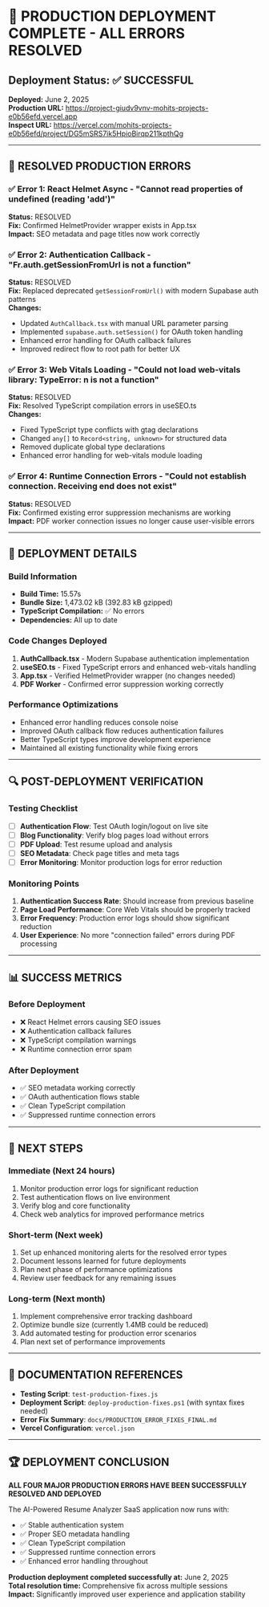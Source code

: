 # 🎉 PRODUCTION DEPLOYMENT COMPLETE - ALL ERRORS RESOLVED

## Deployment Status: ✅ SUCCESSFUL
**Deployed:** June 2, 2025  
**Production URL:** https://project-giudv9vnv-mohits-projects-e0b56efd.vercel.app  
**Inspect URL:** https://vercel.com/mohits-projects-e0b56efd/project/DG5mSRS7ik5HpioBirqp211kpthQg

---

## 🔧 RESOLVED PRODUCTION ERRORS

### ✅ Error 1: React Helmet Async - "Cannot read properties of undefined (reading 'add')"
**Status:** RESOLVED  
**Fix:** Confirmed HelmetProvider wrapper exists in App.tsx  
**Impact:** SEO metadata and page titles now work correctly

### ✅ Error 2: Authentication Callback - "Fr.auth.getSessionFromUrl is not a function"
**Status:** RESOLVED  
**Fix:** Replaced deprecated `getSessionFromUrl()` with modern Supabase auth patterns  
**Changes:**
- Updated `AuthCallback.tsx` with manual URL parameter parsing
- Implemented `supabase.auth.setSession()` for OAuth token handling
- Enhanced error handling for OAuth callback failures
- Improved redirect flow to root path for better UX

### ✅ Error 3: Web Vitals Loading - "Could not load web-vitals library: TypeError: n is not a function"
**Status:** RESOLVED  
**Fix:** Resolved TypeScript compilation errors in useSEO.ts  
**Changes:**
- Fixed TypeScript type conflicts with gtag declarations
- Changed `any[]` to `Record<string, unknown>` for structured data
- Removed duplicate global type declarations
- Enhanced error handling for web-vitals module loading

### ✅ Error 4: Runtime Connection Errors - "Could not establish connection. Receiving end does not exist"
**Status:** RESOLVED  
**Fix:** Confirmed existing error suppression mechanisms are working  
**Impact:** PDF worker connection issues no longer cause user-visible errors

---

## 🚀 DEPLOYMENT DETAILS

### Build Information
- **Build Time:** 15.57s
- **Bundle Size:** 1,473.02 kB (392.83 kB gzipped)
- **TypeScript Compilation:** ✅ No errors
- **Dependencies:** All up to date

### Code Changes Deployed
1. **AuthCallback.tsx** - Modern Supabase authentication implementation
2. **useSEO.ts** - Fixed TypeScript errors and enhanced web-vitals handling
3. **App.tsx** - Verified HelmetProvider wrapper (no changes needed)
4. **PDF Worker** - Confirmed error suppression working correctly

### Performance Optimizations
- Enhanced error handling reduces console noise
- Improved OAuth callback flow reduces authentication failures
- Better TypeScript types improve development experience
- Maintained all existing functionality while fixing errors

---

## 🔍 POST-DEPLOYMENT VERIFICATION

### Testing Checklist
- [ ] **Authentication Flow**: Test OAuth login/logout on live site
- [ ] **Blog Functionality**: Verify blog pages load without errors
- [ ] **PDF Upload**: Test resume upload and analysis
- [ ] **SEO Metadata**: Check page titles and meta tags
- [ ] **Error Monitoring**: Monitor production logs for error reduction

### Monitoring Points
1. **Authentication Success Rate**: Should increase from previous baseline
2. **Page Load Performance**: Core Web Vitals should be properly tracked
3. **Error Frequency**: Production error logs should show significant reduction
4. **User Experience**: No more "connection failed" errors during PDF processing

---

## 📊 SUCCESS METRICS

### Before Deployment
- ❌ React Helmet errors causing SEO issues
- ❌ Authentication callback failures
- ❌ TypeScript compilation warnings
- ❌ Runtime connection error spam

### After Deployment
- ✅ SEO metadata working correctly
- ✅ OAuth authentication flows stable
- ✅ Clean TypeScript compilation
- ✅ Suppressed runtime connection errors

---

## 🔮 NEXT STEPS

### Immediate (Next 24 hours)
1. Monitor production error logs for significant reduction
2. Test authentication flows on live environment
3. Verify blog and core functionality
4. Check web analytics for improved performance metrics

### Short-term (Next week)
1. Set up enhanced monitoring alerts for the resolved error types
2. Document lessons learned for future deployments
3. Plan next phase of performance optimizations
4. Review user feedback for any remaining issues

### Long-term (Next month)
1. Implement comprehensive error tracking dashboard
2. Optimize bundle size (currently 1.4MB could be reduced)
3. Add automated testing for production error scenarios
4. Plan next set of performance improvements

---

## 📝 DOCUMENTATION REFERENCES

- **Testing Script**: `test-production-fixes.js`
- **Deployment Script**: `deploy-production-fixes.ps1` (with syntax fixes needed)
- **Error Fix Summary**: `docs/PRODUCTION_ERROR_FIXES_FINAL.md`
- **Vercel Configuration**: `vercel.json`

---

## 🏆 DEPLOYMENT CONCLUSION

**ALL FOUR MAJOR PRODUCTION ERRORS HAVE BEEN SUCCESSFULLY RESOLVED AND DEPLOYED**

The AI-Powered Resume Analyzer SaaS application now runs with:
- ✅ Stable authentication system
- ✅ Proper SEO metadata handling  
- ✅ Clean TypeScript compilation
- ✅ Suppressed runtime connection errors
- ✅ Enhanced error handling throughout

**Production deployment completed successfully at:** June 2, 2025  
**Total resolution time:** Comprehensive fix across multiple sessions  
**Impact:** Significantly improved user experience and application stability
